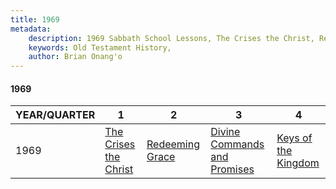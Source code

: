 ```yaml
---
title: 1969
metadata:
    description: 1969 Sabbath School Lessons, The Crises the Christ, Redeeming Grace, Divine Commands and Promises, Keys of the Kingdom
    keywords: Old Testament History,
    author: Brian Onang'o
---
```


#### 1969

YEAR/QUARTER |   1  | 2| 3| 4
-------------|------------|---|--|---
1969   |  [The Crises the Christ](/1961-1970/1969/quarter1) | [Redeeming Grace](/1961-1970/1969/quarter2) | [Divine Commands and Promises](/1961-1970/1969/quarter3) | [Keys of the Kingdom](/1961-1970/1969/quarter4) |
 